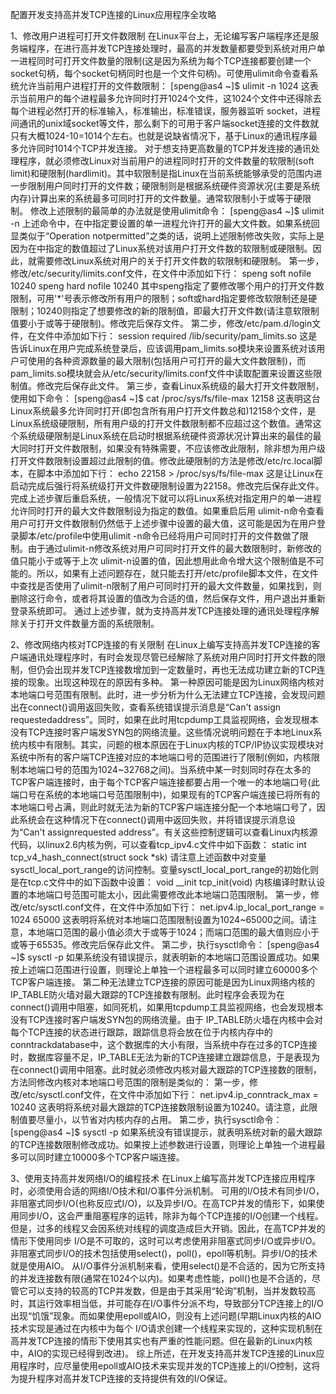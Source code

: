 配置开发支持高并发TCP连接的Linux应用程序全攻略

1、修改用户进程可打开文件数限制
在Linux平台上，无论编写客户端程序还是服务端程序，在进行高并发TCP连接处理时，最高的并发数量都要受到系统对用户单一进程同时可打开文件数量的限制(这是因为系统为每个TCP连接都要创建一个socket句柄，每个socket句柄同时也是一个文件句柄)。可使用ulimit命令查看系统允许当前用户进程打开的文件数限制：
[speng@as4 ~]$ ulimit -n
1024
这表示当前用户的每个进程最多允许同时打开1024个文件，这1024个文件中还得除去每个进程必然打开的标准输入，标准输出，标准错误，服务器监听 socket，进程间通讯的unix域socket等文件，那么剩下的可用于客户端socket连接的文件数就只有大概1024-10=1014个左右。也就是说缺省情况下，基于Linux的通讯程序最多允许同时1014个TCP并发连接。
对于想支持更高数量的TCP并发连接的通讯处理程序，就必须修改Linux对当前用户的进程同时打开的文件数量的软限制(soft limit)和硬限制(hardlimit)。其中软限制是指Linux在当前系统能够承受的范围内进一步限制用户同时打开的文件数；硬限制则是根据系统硬件资源状况(主要是系统内存)计算出来的系统最多可同时打开的文件数量。通常软限制小于或等于硬限制。
修改上述限制的最简单的办法就是使用ulimit命令：
[speng@as4 ~]$ ulimit -n 
上述命令中，在中指定要设置的单一进程允许打开的最大文件数。如果系统回显类似于“Operation notpermitted”之类的话，说明上述限制修改失败，实际上是因为在中指定的数值超过了Linux系统对该用户打开文件数的软限制或硬限制。因此，就需要修改Linux系统对用户的关于打开文件数的软限制和硬限制。
第一步，修改/etc/security/limits.conf文件，在文件中添加如下行：
speng soft nofile 10240
speng hard nofile 10240
其中speng指定了要修改哪个用户的打开文件数限制，可用'*'号表示修改所有用户的限制；soft或hard指定要修改软限制还是硬限制；10240则指定了想要修改的新的限制值，即最大打开文件数(请注意软限制值要小于或等于硬限制)。修改完后保存文件。
第二步，修改/etc/pam.d/login文件，在文件中添加如下行：
session required /lib/security/pam_limits.so
这是告诉Linux在用户完成系统登录后，应该调用pam_limits.so模块来设置系统对该用户可使用的各种资源数量的最大限制(包括用户可打开的最大文件数限制)，而pam_limits.so模块就会从/etc/security/limits.conf文件中读取配置来设置这些限制值。修改完后保存此文件。
第三步，查看Linux系统级的最大打开文件数限制，使用如下命令：
[speng@as4 ~]$ cat /proc/sys/fs/file-max
12158
这表明这台Linux系统最多允许同时打开(即包含所有用户打开文件数总和)12158个文件，是Linux系统级硬限制，所有用户级的打开文件数限制都不应超过这个数值。通常这个系统级硬限制是Linux系统在启动时根据系统硬件资源状况计算出来的最佳的最大同时打开文件数限制，如果没有特殊需要，不应该修改此限制，除非想为用户级打开文件数限制设置超过此限制的值。修改此硬限制的方法是修改/etc/rc.local脚本，在脚本中添加如下行：
echo 22158 > /proc/sys/fs/file-max
这是让Linux在启动完成后强行将系统级打开文件数硬限制设置为22158。修改完后保存此文件。
完成上述步骤后重启系统，一般情况下就可以将Linux系统对指定用户的单一进程允许同时打开的最大文件数限制设为指定的数值。如果重启后用 ulimit-n命令查看用户可打开文件数限制仍然低于上述步骤中设置的最大值，这可能是因为在用户登录脚本/etc/profile中使用ulimit -n命令已经将用户可同时打开的文件数做了限制。由于通过ulimit-n修改系统对用户可同时打开文件的最大数限制时，新修改的值只能小于或等于上次 ulimit-n设置的值，因此想用此命令增大这个限制值是不可能的。所以，如果有上述问题存在，就只能去打开/etc/profile脚本文件，在文件中查找是否使用了ulimit-n限制了用户可同时打开的最大文件数量，如果找到，则删除这行命令，或者将其设置的值改为合适的值，然后保存文件，用户退出并重新登录系统即可。
通过上述步骤，就为支持高并发TCP连接处理的通讯处理程序解除关于打开文件数量方面的系统限制。

2、修改网络内核对TCP连接的有关限制
在Linux上编写支持高并发TCP连接的客户端通讯处理程序时，有时会发现尽管已经解除了系统对用户同时打开文件数的限制，但仍会出现并发TCP连接数增加到一定数量时，再也无法成功建立新的TCP连接的现象。出现这种现在的原因有多种。
第一种原因可能是因为Linux网络内核对本地端口号范围有限制。此时，进一步分析为什么无法建立TCP连接，会发现问题出在connect()调用返回失败，查看系统错误提示消息是“Can't assign requestedaddress”。同时，如果在此时用tcpdump工具监视网络，会发现根本没有TCP连接时客户端发SYN包的网络流量。这些情况说明问题在于本地Linux系统内核中有限制。其实，问题的根本原因在于Linux内核的TCP/IP协议实现模块对系统中所有的客户端TCP连接对应的本地端口号的范围进行了限制(例如，内核限制本地端口号的范围为1024~32768之间)。当系统中某一时刻同时存在太多的TCP客户端连接时，由于每个TCP客户端连接都要占用一个唯一的本地端口号(此端口号在系统的本地端口号范围限制中)，如果现有的TCP客户端连接已将所有的本地端口号占满，则此时就无法为新的TCP客户端连接分配一个本地端口号了，因此系统会在这种情况下在connect()调用中返回失败，并将错误提示消息设为“Can't assignrequested address”。有关这些控制逻辑可以查看Linux内核源代码，以linux2.6内核为例，可以查看tcp_ipv4.c文件中如下函数：
static int tcp_v4_hash_connect(struct sock *sk)
请注意上述函数中对变量sysctl_local_port_range的访问控制。变量sysctl_local_port_range的初始化则是在tcp.c文件中的如下函数中设置：
void __init tcp_init(void)
内核编译时默认设置的本地端口号范围可能太小，因此需要修改此本地端口范围限制。
第一步，修改/etc/sysctl.conf文件，在文件中添加如下行：
net.ipv4.ip_local_port_range = 1024 65000
这表明将系统对本地端口范围限制设置为1024~65000之间。请注意，本地端口范围的最小值必须大于或等于1024；而端口范围的最大值则应小于或等于65535。修改完后保存此文件。
第二步，执行sysctl命令：
[speng@as4 ~]$ sysctl -p
如果系统没有错误提示，就表明新的本地端口范围设置成功。如果按上述端口范围进行设置，则理论上单独一个进程最多可以同时建立60000多个TCP客户端连接。
第二种无法建立TCP连接的原因可能是因为Linux网络内核的IP_TABLE防火墙对最大跟踪的TCP连接数有限制。此时程序会表现为在 connect()调用中阻塞，如同死机，如果用tcpdump工具监视网络，也会发现根本没有TCP连接时客户端发SYN包的网络流量。由于 IP_TABLE防火墙在内核中会对每个TCP连接的状态进行跟踪，跟踪信息将会放在位于内核内存中的conntrackdatabase中，这个数据库的大小有限，当系统中存在过多的TCP连接时，数据库容量不足，IP_TABLE无法为新的TCP连接建立跟踪信息，于是表现为在connect()调用中阻塞。此时就必须修改内核对最大跟踪的TCP连接数的限制，方法同修改内核对本地端口号范围的限制是类似的：
第一步，修改/etc/sysctl.conf文件，在文件中添加如下行：
net.ipv4.ip_conntrack_max = 10240
这表明将系统对最大跟踪的TCP连接数限制设置为10240。请注意，此限制值要尽量小，以节省对内核内存的占用。
第二步，执行sysctl命令：
[speng@as4 ~]$ sysctl -p
如果系统没有错误提示，就表明系统对新的最大跟踪的TCP连接数限制修改成功。如果按上述参数进行设置，则理论上单独一个进程最多可以同时建立10000多个TCP客户端连接。

3、使用支持高并发网络I/O的编程技术
在Linux上编写高并发TCP连接应用程序时，必须使用合适的网络I/O技术和I/O事件分派机制。
可用的I/O技术有同步I/O，非阻塞式同步I/O(也称反应式I/O)，以及异步I/O。在高TCP并发的情形下，如果使用同步I/O，这会严重阻塞程序的运转，除非为每个TCP连接的I/O创建一个线程。但是，过多的线程又会因系统对线程的调度造成巨大开销。因此，在高TCP并发的情形下使用同步 I/O是不可取的，这时可以考虑使用非阻塞式同步I/O或异步I/O。非阻塞式同步I/O的技术包括使用select()，poll()，epoll等机制。异步I/O的技术就是使用AIO。
从I/O事件分派机制来看，使用select()是不合适的，因为它所支持的并发连接数有限(通常在1024个以内)。如果考虑性能，poll()也是不合适的，尽管它可以支持的较高的TCP并发数，但是由于其采用“轮询”机制，当并发数较高时，其运行效率相当低，并可能存在I/O事件分派不均，导致部分TCP连接上的I/O出现“饥饿”现象。而如果使用epoll或AIO，则没有上述问题(早期Linux内核的AIO技术实现是通过在内核中为每个 I/O请求创建一个线程来实现的，这种实现机制在高并发TCP连接的情形下使用其实也有严重的性能问题。但在最新的Linux内核中，AIO的实现已经得到改进)。
综上所述，在开发支持高并发TCP连接的Linux应用程序时，应尽量使用epoll或AIO技术来实现并发的TCP连接上的I/O控制，这将为提升程序对高并发TCP连接的支持提供有效的I/O保证。

